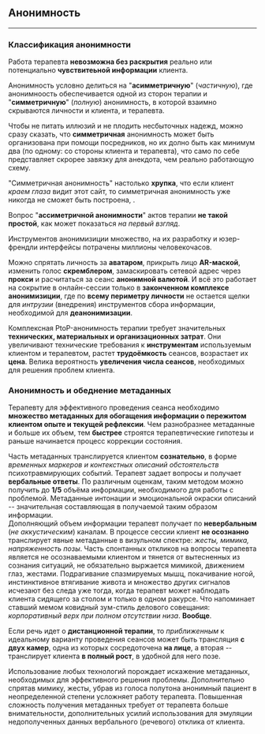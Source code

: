 ## Анонимность
---

### Классификация анонимности

Работа терапевта **невозможна без раскрытия** реально или потенциально **чувствитеьной информации** клиента. 

Анонимность условно делиться на "**асимметричную**" (_частичную_), где анонимноость обеспечивается одной из сторон терапии и "**симметричную**" (_полную_) анонимность, в которой взаимно скрываются личности и клиента, и терапевта.

Чтобы не питать иллюзий и не плодить несбыточных надежд, можно сразу сказать, что **симметричная** анонимность может быть организована при помощи посредников, но их долно быть как минимум два (по одному: со стороны клиента и терапевта), что само по себе представляет скрорее завязку для анекдота, чем реально работающую схему.

"Симметричная анонимность" настолько **хрупка**, что если клиент _краем глаза_ видит этот сайт, то симметричная анонимность уже никогда не сможет быть построена, . 

Вопрос "**ассиметричной анонимности**" актов терапии **не такой простой**, как может показаться _на первый взгляд_. 

Инструментов анонимизиции множество, на их разработку и юзер-френдли интерфейсы потрачены миллионы человекочасов.

Можно спрятать личность за **аватаром**, прикрыть лицо **AR-маской**, изменить голос **скремблером**, замаскировать сетевой адрес через **прокси** и расчитаться за сеанс **анонимной валютой**. И всё это работает на сокрытие в онлайн-сессии только в **законченном комплексе анонимизиции**, где по **всему периметру личности** не остается щелки для _интрузии_ (внедрения) инструментов сбора информации, необходимой для **деанонимизации**.

Комплексная PtoP-анонимность терапии требует значительных **технических, материальных и организационных затрат**. Они увеличивают технические требования к **инструментам** используемым клиентом и терапевтом, растет **трудоёмкость** сеансов, возрастает их **цена**. Велика вероятность **увеличения числа сеансов**, необходимых для решения проблем клиента. 

### Анонимность и обеднение метаданных

Терапевту для эффективного проведения сеанса необходимо **множество метаданных для обогащения информации о пережитом клиентом опыте и текущей рефлексии**. Чем разнобразнее метаданные и больше их объем, тем **быстрее** строятся терапевтические гипотезы и раньше начинается процесс коррекции состояния.

Часть метаданных транслируется клиентом **сознательно**, в форме _временных маркеров и контекстных описаний обстоятельств_ психотравмирующих событий. Терапевт задает вопросы и получает **вербальные ответы**. По различным оценкам, таким методом можно получить до **1/5** объёма информации, необходимого для работы с проблемой. Метаданные интонации и эмоциональной окраски описаний -- значительная составляющая в получаемой таким образом информации.  
Дополняющий объем информации терапевт получает по **невербальным** (_не аккустическим_) каналам. В процессе сессии клиент **не осознанно** транслирует явные метаданные в визульном спектре: _жесты, мимика, напряженность позы_. Часть спонтанных откликов на вопросы терапевта является не осознаваемыми клиентом и тянется от вытесненных из сознания ситуаций, не обязательно выржается мимикой, движением глаз, жестами. Подрагивание спазмируемых мышц, покачивание ногой, инстинктивное втягивание живота и множество других сигналов исчезают без следа уже тогда, когда терапевт может наблюдать клиента сидящего за столом и только в одном ракурсе. Что напоминает ставший мемом ковидный зум-стиль делового совещания: _корпоративный верх при полном отсутствии низа_. **Вообще**.

Если речь идет о **дистанционной терапии**, то _приближенным_ к идеальному варианту проведения сеансов может быть трансляция **с двух камер**, одна из которых сосредоточена **на лице**, а вторая -- транслирует клиента **в полный рост**, в удобной для него позе.     
   
Использование любых технологий порождает искажение метаданных, необходимых для эффективного решения проблемы. Дополнительно спрятав мимику, жесты, убрав из голоса полутона анонимный пациент в неопределенной степени усложняет работу терапевта. Повышенная сложность получения метаданных требует от терапевта больше внимательности, дополнительных усилий использования для эмуляции недополученных данных вербального (речевого) отклика от клиента.  
